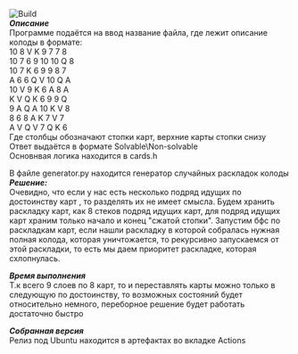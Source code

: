 ![Build](https://github.com/EmilVH/patience_game_solver/workflows/Build/badge.svg)\
***Описание***\
Программе подаётся на ввод название файла, где лежит описание колоды в формате:\
10 8 V K 9 7 7 8\
10 7 6 9 10 10 Q 8\
10 7 K 6 9 9 8 7\
A 6 6 Q V 10 Q A\
10 V 9 K 6 A 8 A\
K V Q K 6 9 9 Q\
9 A Q A 10 K V 8\
8 6 8 A K 7 V 7\
A V Q V 7 Q K 6\
Где столбцы обозначают стопки карт, верхние карты стопки снизу\
Ответ выдаётся в формате Solvable\Non-solvable\
Основнвая логика находится в cards.h

В файле generator.py находится генератор случайных раскладок колоды
***Решение:***\
Очевидно, что если у нас есть несколько подряд идущих по достоинству карт , то разделять их не имеет смысла. 
Будем хранить раскладку карт, как 8
стеков подряд идущих карт, для подряд идущих карт храним только начало и конец "сжатой стопки". Запустим бфс по раскладкам карт,
если нашли раскладку в которой собралась нужная полная колода, которая уничтожается, то рекурсивно запускаемся от этой
раскладки, то есть мы даем приоритет раскладке, которая схлопнулась.

***Время выполнения***\
Т.к всего 9 слоев по 8 карт, то и переставлять карты можно только в следующую по достоинству,
то возможных состояний будет относительно немного, переборное решение будет работать достаточно быстро

***Собранная версия***\
Релиз под Ubuntu находится в артефактах во вкладке Actions
